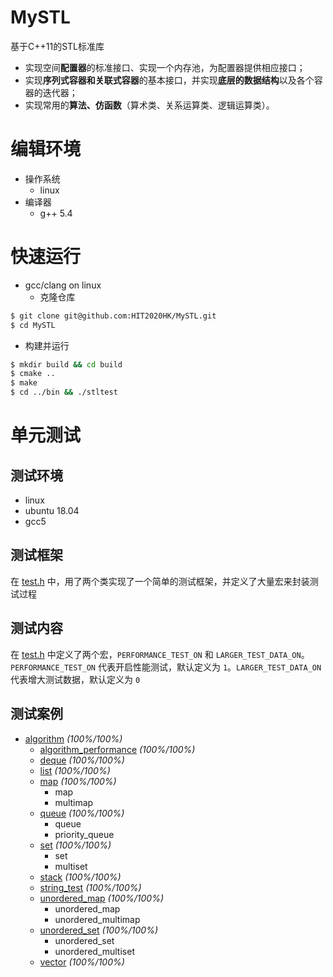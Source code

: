 # MySTL
基于C++11的STL标准库
- 实现空间**配置器**的标准接口、实现一个内存池，为配置器提供相应接口； 
- 实现**序列式容器和关联式容器**的基本接口，并实现**底层的数据结构**以及各个容器的迭代器； 
- 实现常用的**算法、仿函数**（算术类、关系运算类、逻辑运算类）。

# 编辑环境

* 操作系统
  * linux
* 编译器
  * g++ 5.4 

# 快速运行
* gcc/clang on linux
  * 克隆仓库
```bash
$ git clone git@github.com:HIT2020HK/MySTL.git
$ cd MySTL
```
  * 构建并运行
```bash
$ mkdir build && cd build
$ cmake ..
$ make
$ cd ../bin && ./stltest
```
  
# 单元测试
## 测试环境
- linux
- ubuntu 18.04
- gcc5
## 测试框架
在 [test.h](https://github.com/HIT2020HK/MySTL/blob/main/Test/test.h) 中，用了两个类实现了一个简单的测试框架，并定义了大量宏来封装测试过程
## 测试内容
 在 [test.h](https://github.com/HIT2020HK/MySTL/blob/main/Test/test.h) 中定义了两个宏，`PERFORMANCE_TEST_ON` 和 `LARGER_TEST_DATA_ON`。`PERFORMANCE_TEST_ON` 代表开启性能测试，默认定义为 `1`。`LARGER_TEST_DATA_ON` 代表增大测试数据，默认定义为 `0`
## 测试案例
* [algorithm](https://github.com/HIT2020HK/MySTL/blob/main/Test/algorithm_test.h) *(100%/100%)*
  * [algorithm_performance](https://github.com/HIT2020HK/MySTL/blob/main/Test/algorith_performance_test.h) *(100%/100%)*
  * [deque](https://github.com/HIT2020HK/MySTL/blob/main/Test/deque_test.h) *(100%/100%)*
  * [list](https://github.com/HIT2020HK/MySTL/blob/main/Test/list_test.h) *(100%/100%)*
  * [map](https://github.com/HIT2020HK/MySTL/blob/main/Test/map_test.h) *(100%/100%)*
    * map
    * multimap
  * [queue](https://github.com/HIT2020HK/MySTL/blob/main/Test/queue_test.h) *(100%/100%)*
    * queue
    * priority_queue
  * [set](https://github.com/HIT2020HK/MySTL/blob/main/Test/set_test.h) *(100%/100%)*
    * set
    * multiset
  * [stack](https://github.com/HIT2020HK/MySTL/blob/main/Test/stack_test.h) *(100%/100%)*
  * [string_test](https://github.com/HIT2020HK/MySTL/blob/main/Test/string_test.h) *(100%/100%)*
  * [unordered_map](https://github.com/HIT2020HK/MySTL/blob/main/Test/unordered_map_test.h) *(100%/100%)*
    * unordered_map
    * unordered_multimap
  * [unordered_set](https://github.com/HIT2020HK/MySTL/blob/main/Test/unordered_set_test.h) *(100%/100%)*
    * unordered_set
    * unordered_multiset
  * [vector](https://github.com/HIT2020HK/MySTL/blob/main/Test/vector_test.h) *(100%/100%)*
